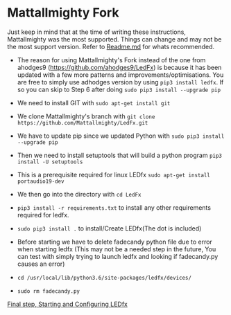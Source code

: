 # Mattallmighty Fork

Just keep in mind that at the time of writing these instructions, Mattallmighty was the most supported. Things can change and may not be the most support version. Refer to [Readme.md](/README.md) for whats recommended.

* The reason for using Mattallmighty's Fork instead of the one from ahodges9 (https://github.com/ahodges9/LedFx) is because it has been updated with a few more patterns and improvements/optimisations. You are free to simply use adhodges version by using `pip3 install ledfx`. If so you can skip to Step 6 after doing `sudo pip3 install --upgrade pip`
* We need to install GIT with `sudo apt-get install git`
* We clone Mattallmighty's branch with `git clone https://github.com/Mattallmighty/LedFx.git`

* We have to update pip since we updated Python with `sudo pip3 install --upgrade pip`
* Then we need to install setuptools that will build a python program `pip3 install -U setuptools`
* This is a prerequisite required for linux LEDfx `sudo apt-get install portaudio19-dev`
* We then go into the directory with `cd LedFx`
* `pip3 install -r requirements.txt` to install any other requirements required for ledfx.
* `sudo pip3 install .` to install/Create LEDfx(The dot is included)

* Before starting we have to delete fadecandy python file due to error when starting ledfx (This may not be a needed step in the future, You can test with simply trying to launch ledfx and looking if fadecandy.py causes an error)
* `cd /usr/local/lib/python3.6/site-packages/ledfx/devices/`
* `sudo rm fadecandy.py`

[Final step, Starting and Configuring LEDfx](/Starting%20and%20Configuring%20LEDfx.md)
